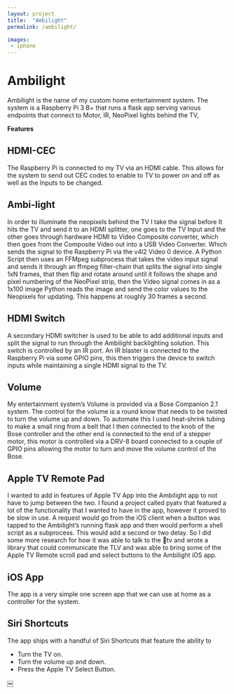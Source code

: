 ```yaml
---
layout: project
title:  "Ambilight"
permalink: /ambilight/

images:
 - iphone
---
```

# Ambilight

Ambilight is the name of my custom home entertainment system. The system is a Raspberry Pi 3 B+ that runs a flask app serving various endpoints that connect to Motor, IR, NeoPixel lights behind the TV, 

**Features**

## HDMI-CEC
The Raspberry Pi is connected to my TV via an HDMI cable. This allows for the system to send out CEC codes to enable to TV to power on and off as well as the Inputs to be changed. 

## Ambi-light
In order to illuminate the neopixels behind the TV I take the signal before It hits the TV and send it to an HDMI splitter, one goes to the TV Input and the other goes through hardware HDMI to Video Composite converter, which then goes from the Composite Video out into a USB Video Converter. Which sends the signal to the Raspberry Pi via the v4l2 Video 0 device. A Python Script then uses an FFMpeg subprocess that takes the video input signal and sends it through an ffmpeg filter-chain that splits the signal into single 1xN frames, that then flip and rotate around until it follows the shape and pixel numbering of the NeoPixel strip, then the Video signal comes in as a 1x100 image Python reads the image and send the color values to the Neopixels for updating. This happens at roughly 30 frames a second. 

## HDMI Switch
A secondary HDMI switcher is used to be able to add additional inputs and split the signal to run through the Ambilight backlighting solution. This switch is controlled by an IR port. An IR blaster is connected to the Raspberry Pi via some GPIO pins, this then triggers the device to switch inputs while maintaining a single HDMI signal to the TV. 

## Volume
My entertainment system’s Volume is provided via a Bose Companion 2.1 system. The control for the volume is a round know that needs to be twisted to turn the volume up and down. To automate this I used heat-shrink tubing to make a small ring from a belt that I then connected to the knob of the Bose controller and the other end is connected to the end of a stepper motor, this motor is controlled via a DRV-8 board connected to a couple of GPIO pins allowing the motor to turn and move the volume control of the Bose.

## Apple TV Remote Pad
I wanted to add in features of Apple TV App into the Ambilight app to not have to jump between the two. I found a project called pyatv that featured a lot of the functionality that I wanted to have in the app, however it proved to be slow in use. A request would go from the iOS client when a button was tapped to the Ambilight’s running flask app and then would perform a shell script as a subprocess. This would add a second or two delay. So I did some more research for how it was able to talk to the tv and wrote a library that could communicate the TLV and was able to bring some of the Apple TV Remote scroll pad and select buttons to the Ambilight iOS app.


## iOS App
The app is a very simple one screen app that we can use at home as a controller for the system.

## Siri Shortcuts
The app ships with a handful of Siri Shortcuts that feature the ability to 

* Turn the TV on.
* Turn the volume up and down.
* Press the Apple TV Select Button.


￼


